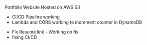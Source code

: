 Portfolio Website Hosted on AWS S3

- CI/CD Pipeline working
- Lambda and CORS working to increment counter in DynamoDB
* Fix Resume link  - Working on fix 
* fixing CI/CD